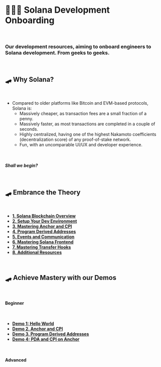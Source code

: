 # 👩🏽‍💻 Solana Development Onboarding

<br>

### Our development resources, aiming to onboard engineers to Solana development. From geeks to geeks.

<br>

## 🛹 Why Solana?

<br>

* Compared to older platforms like Bitcoin and EVM-based protocols, Solana is:
  - Massively cheaper, as transaction fees are a small fraction of a penny.
  - Massively faster, as most transactions are completed in a couple of seconds.
  - Highly centralized,  having one of the highest Nakamoto coefficients (decentralization score) of any proof-of-stake network.
  - Fun, with an uncomparable UI/UX and developer experience.

<br>

#### *Shall we begin?*

<br>

## 🛹 Embrance the Theory

<br>

* **[1. Solana Blockchain Overview](chapters/01_intro.md)**
* **[2. Setup Your Dev Environment](chapters/02_dev_env.md)**
* **[3. Mastering Anchor and CPI](chapters/03_anchor.md)**
* **[4. Program Derived Addresses](chapters/04_pda.md)**
* **[5. Events and Communication](chapters/05_events.md)**
* **[6. Mastering Solana Frontend](chapters/06_frontend.md)**
* **[7. Mastering Transfer Hooks](chapters/07_transfer_hooks.md)**
* **[8. Additional Resources](chapters/08_additional_resources.md)**



<br>


## 🛹 Achieve Mastery with our Demos

<br>

#### Beginner

<br>

* **[Demo 1: Hello World](demos/01_hello_world)**
* **[Demo 2. Anchor and CPI](demos/02_anchor_cpi)**
* **[Demo 3. Program Derived Addresses](demos/03_anchor_pda)**
* **[Demo 4: PDA and CPI on Anchor](demos/04_pda_and_cpi)**


<br>

#### Advanced

<br>





